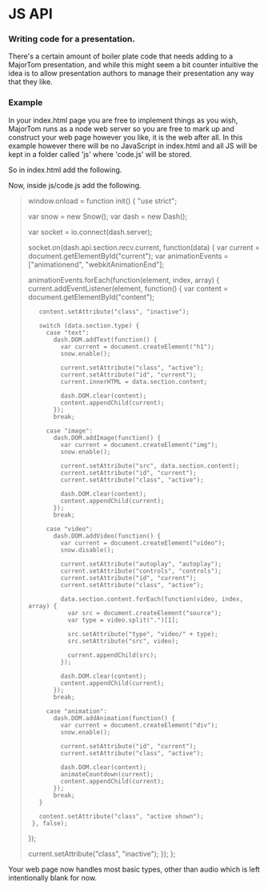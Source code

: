 # JS API #

### Writing code for a presentation. ###

There's a certain amount of boiler plate code that needs adding to a MajorTom presentation, and while this might seem a bit counter intuitive the idea is to allow presentation authors to manage their presentation any way that they like.

### Example ###

In your index.html page you are free to implement things as you wish, MajorTom runs as a node web server so you are free to mark up and construct your web page however you like, it is the web after all.
In this example however there will be no JavaScript in index.html and all JS will be kept in a folder called 'js' where 'code.js' will be stored.

So in index.html add the following.
> <script src='js/code.js'></script>

Now, inside js/code.js add the following.

>window.onload = function init() {
>  "use strict";
>  
>  var snow = new Snow();
>  var dash = new Dash();
>
>  var socket = io.connect(dash.server);
>
>  socket.on(dash.api.section.recv.current, function(data) {
>    var current = document.getElementById("current");
>    var animationEvents = ["animationend", "webkitAnimationEnd"];
>
>    animationEvents.forEach(function(element, index, array) {
>      current.addEventListener(element, function() {
>        var content = document.getElementById("content");
>
>        content.setAttribute("class", "inactive");
>
>        switch (data.section.type) {
>          case "text":
>            dash.DOM.addText(function() {
>              var current = document.createElement("h1");
>              snow.enable();
>
>              current.setAttribute("class", "active");
>              current.setAttribute("id", "current");
>              current.innerHTML = data.section.content;
>
>              dash.DOM.clear(content);
>              content.appendChild(current);
>            });
>            break;
>
>          case "image":
>            dash.DOM.addImage(function() {
>              var current = document.createElement("img");
>              snow.enable();
>
>              current.setAttribute("src", data.section.content);
>              current.setAttribute("id", "current");
>              current.setAttribute("class", "active");
>
>              dash.DOM.clear(content);
>              content.appendChild(current);
>            });
>            break;
>
>          case "video":
>            dash.DOM.addVideo(function() {
>              var current = document.createElement("video");
>              snow.disable();
>
>              current.setAttribute("autoplay", "autoplay");
>              current.setAttribute("controls", "controls");
>              current.setAttribute("id", "current");
>              current.setAttribute("class", "active");
>
>              data.section.content.forEach(function(video, index, array) {
>                var src = document.createElement("source");  
>                var type = video.split(".")[1];
>
>                src.setAttribute("type", "video/" + type);
>                src.setAttribute("src", video);
>
>                current.appendChild(src);
>              });
>
>              dash.DOM.clear(content);
>              content.appendChild(current);
>            });
>            break;
>
>          case "animation":
>            dash.DOM.addAnimation(function() {
>              var current = document.createElement("div");
>              snow.enable();
>
>              current.setAttribute("id", "current");
>              current.setAttribute("class", "active");
>
>              dash.DOM.clear(content);
>              animateCountdown(current); 
>              content.appendChild(current);
>            });
>            break;
>        }
>
>        content.setAttribute("class", "active shown");
>      }, false);
>    });
>
>    current.setAttribute("class", "inactive");
>  });
>};

Your web page now handles most basic types, other than audio which is left intentionally blank for now.
